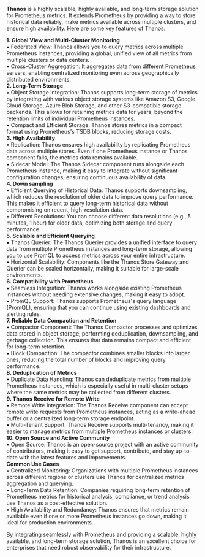 **Thanos** is a highly scalable, highly available, and long-term storage solution for Prometheus metrics. It extends Prometheus by providing a way to store historical data reliably, make metrics available across multiple clusters, and ensure high availability. Here are some key features of Thanos:

**1. Global View and Multi-Cluster Monitoring**  
    • Federated View: Thanos allows you to query metrics across multiple Prometheus instances, providing a global, unified view of all metrics from multiple clusters or data centers.  
    • Cross-Cluster Aggregation: It aggregates data from different Prometheus servers, enabling centralized monitoring even across geographically distributed environments.  
**2. Long-Term Storage**  
    • Object Storage Integration: Thanos supports long-term storage of metrics by integrating with various object storage systems like Amazon S3, Google Cloud Storage, Azure Blob Storage, and other S3-compatible storage backends. This allows for retaining metrics data for years, beyond the retention limits of individual Prometheus instances.  
    • Compact and Efficient Storage: Thanos stores metrics in a compact format using Prometheus's TSDB blocks, reducing storage costs.  
**3. High Availability**  
    • Replication: Thanos ensures high availability by replicating Prometheus data across multiple stores. Even if one Prometheus instance or Thanos component fails, the metrics data remains available.  
    • Sidecar Model: The Thanos Sidecar component runs alongside each Prometheus instance, making it easy to integrate without significant configuration changes, ensuring continuous availability of data.  
**4. Down sampling**  
    • Efficient Querying of Historical Data: Thanos supports downsampling, which reduces the resolution of older data to improve query performance. This makes it efficient to query long-term historical data without compromising on recent, high-resolution data.  
    • Different Resolutions: You can choose different data resolutions (e.g., 5 minutes, 1 hour) for older data, optimizing both storage and query performance.  
**5. Scalable and Efficient Querying**  
    • Thanos Querier: The Thanos Querier provides a unified interface to query data from multiple Prometheus instances and long-term storage, allowing you to use PromQL to access metrics across your entire infrastructure.  
    • Horizontal Scalability: Components like the Thanos Store Gateway and Querier can be scaled horizontally, making it suitable for large-scale environments.  
**6. Compatibility with Prometheus**  
    • Seamless Integration: Thanos works alongside existing Prometheus instances without needing extensive changes, making it easy to adopt.  
    • PromQL Support: Thanos supports Prometheus's query language (PromQL), ensuring that you can continue using existing dashboards and alerting rules.  
**7. Reliable Data Compaction and Retention**  
    • Compactor Component: The Thanos Compactor processes and optimizes data stored in object storage, performing deduplication, downsampling, and garbage collection. This ensures that data remains compact and efficient for long-term retention.  
    • Block Compaction: The compactor combines smaller blocks into larger ones, reducing the total number of blocks and improving query performance.  
**8. Deduplication of Metrics**  
    • Duplicate Data Handling: Thanos can deduplicate metrics from multiple Prometheus instances, which is especially useful in multi-cluster setups where the same metrics may be collected from different clusters.  
**9.  Thanos Receive for Remote Write**  
    • Remote Write Integration: The Thanos Receive component can accept remote write requests from Prometheus instances, acting as a write-ahead buffer or a centralized long-term storage endpoint.  
    • Multi-Tenant Support: Thanos Receive supports multi-tenancy, making it easier to manage metrics from multiple Prometheus instances or clusters.  
**10. Open Source and Active Community**  
    • Open Source: Thanos is an open-source project with an active community of contributors, making it easy to get support, contribute, and stay up-to-date with the latest features and improvements.  
**Common Use Cases**  
    • Centralized Monitoring: Organizations with multiple Prometheus instances across different regions or clusters use Thanos for centralized metrics aggregation and querying.  
    • Long-Term Data Retention: Companies requiring long-term retention of Prometheus metrics for historical analysis, compliance, or trend analysis use Thanos as a cost-effective solution.  
    • High Availability and Redundancy: Thanos ensures that metrics remain available even if one or more Prometheus instances go down, making it ideal for production environments.  

By integrating seamlessly with Prometheus and providing a scalable, highly available, and long-term storage solution, Thanos is an excellent choice for enterprises that need robust observability for their infrastructure.  
